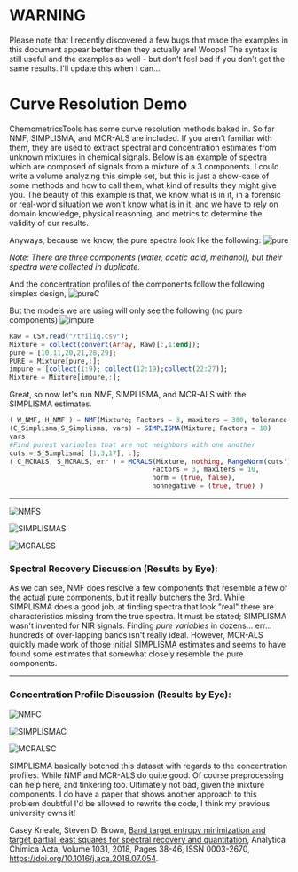 # WARNING
Please note that I recently discovered a few bugs that made the examples in this document appear better then they actually are! Woops! The syntax is still useful and the examples as well - but don't feel bad if you don't get the same results. I'll update this when I can...

# Curve Resolution Demo
ChemometricsTools has some curve resolution methods baked in. So far NMF, SIMPLISMA, and MCR-ALS are included. If you aren't familiar with them, they are used to extract spectral and concentration estimates from unknown mixtures in chemical signals. Below is an example of spectra which are composed of signals from a mixture of a 3 components. I could write a volume analyzing this simple set, but this is just a show-case of some methods and how to call them, what kind of results they might give you. The beauty of this example is that, we know what is in it, in a forensic or real-world situation we won't know what is in it, and we have to rely on domain knowledge, physical reasoning, and metrics to determine the validity of our results.

Anyways, because we know, the pure spectra look like the following:
![pure](https://raw.githubusercontent.com/caseykneale/ChemometricsTools/master/images/CurveResolutionDemo/PureSComps.png)

*Note: There are three components (water, acetic acid, methanol), but their spectra were collected in duplicate.*

And the concentration profiles of the components follow the following simplex design,
![pureC](https://raw.githubusercontent.com/caseykneale/ChemometricsTools/master/images/CurveResolutionDemo/PureCComps.png)

But the models we are using will only see the following (no pure components)
![impure](https://raw.githubusercontent.com/caseykneale/ChemometricsTools/master/images/CurveResolutionDemo/mixture.png)

```julia
Raw = CSV.read("/triliq.csv");
Mixture = collect(convert(Array, Raw)[:,1:end]);
pure = [10,11,20,21,28,29];
PURE = Mixture[pure,:];
impure = [collect(1:9); collect(12:19);collect(22:27)];
Mixture = Mixture[impure,:];
```

Great, so now let's run NMF, SIMPLISMA, and MCR-ALS with the SIMPLISMA estimates.

```julia
( W_NMF, H_NMF ) = NMF(Mixture; Factors = 3, maxiters = 300, tolerance = 1e-8)
(C_Simplisma,S_Simplisma, vars) = SIMPLISMA(Mixture; Factors = 18)
vars
#Find purest variables that are not neighbors with one another
cuts = S_Simplisma[ [1,3,17], :];
( C_MCRALS, S_MCRALS, err ) = MCRALS(Mixture, nothing, RangeNorm(cuts')(cuts')';
                                    Factors = 3, maxiters = 10,
                                    norm = (true, false),
                                    nonnegative = (true, true) )
```

***
![NMFS](https://raw.githubusercontent.com/caseykneale/ChemometricsTools/master/images/CurveResolutionDemo/NMFS.png)

![SIMPLISMAS](https://raw.githubusercontent.com/caseykneale/ChemometricsTools/master/images/CurveResolutionDemo/SIMPLISMAS.png)

![MCRALSS](https://raw.githubusercontent.com/caseykneale/ChemometricsTools/master/images/CurveResolutionDemo/MCRALSS.png)

### Spectral Recovery Discussion (Results by Eye):
As we can see, NMF does resolve a few components that resemble a few of the actual pure components, but it really butchers the 3rd. While SIMPLISMA does a good job, at finding spectra that look "real" there are characteristics missing from the true spectra. It must be stated; SIMPLISMA wasn't invented for NIR signals. Finding *pure variables* in dozens... err... hundreds of over-lapping bands isn't really ideal. However, MCR-ALS quickly made work of those initial SIMPLISMA estimates and seems to have found some estimates that somewhat closely resemble the pure components.

***
### Concentration Profile Discussion (Results by Eye):
![NMFC](https://raw.githubusercontent.com/caseykneale/ChemometricsTools/master/images/CurveResolutionDemo/NMFC.png)

![SIMPLISMAC](https://raw.githubusercontent.com/caseykneale/ChemometricsTools/master/images/CurveResolutionDemo/SIMPLISMAC.png)

![MCRALSC](https://raw.githubusercontent.com/caseykneale/ChemometricsTools/master/images/CurveResolutionDemo/MCRALSC.png)

SIMPLISMA basically botched this dataset with regards to the concentration profiles. While NMF and MCR-ALS do quite good. Of course preprocessing can help here, and tinkering too. Ultimately not bad, given the mixture components. I do have a paper that shows another approach to this problem doubtful I'd be allowed to rewrite the code, I think my previous university owns it!

Casey Kneale, Steven D. Brown, [Band target entropy minimization and target partial least squares for spectral recovery and quantitation](http://www.sciencedirect.com/science/article/pii/S0003267018309188), Analytica Chimica Acta, Volume 1031, 2018, Pages 38-46, ISSN 0003-2670, https://doi.org/10.1016/j.aca.2018.07.054.
